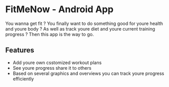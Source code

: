# FitMeNow - Android App
You wanna get fit ?
You finally want to do something good for youre health and youre body ?
As well as track youre diet and youre current training progress ?
Then this app is the way to go.
## Features
- Add youre own csstomized workout plans
- See youre progress share it to others
- Based on several graphics and overviews you can track youre progress efficiently
